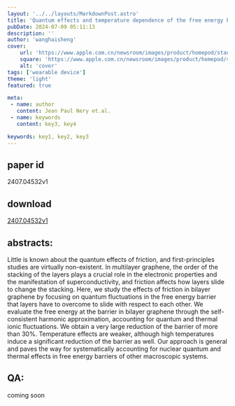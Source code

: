 ```yaml
---
layout: '../../layouts/MarkdownPost.astro'
title: 'Quantum effects and temperature dependence of the free energy barrier and shear frequency in bilayer graphene'
pubDate: 2024-07-09 05:11:13
description: ''
author: 'wanghaisheng'
cover:
    url: 'https://www.apple.com.cn/newsroom/images/product/homepod/standard/Apple-HomePod-hero-230118_big.jpg.large_2x.jpg'
    square: 'https://www.apple.com.cn/newsroom/images/product/homepod/standard/Apple-HomePod-hero-230118_big.jpg.large_2x.jpg'
    alt: 'cover'
tags: ['wearable device'] 
theme: 'light'
featured: true

meta:
 - name: author
   content: Jean Paul Nery et.al.
 - name: keywords
   content: key3, key4

keywords: key1, key2, key3
---
```


## paper id
2407.04532v1
## download
[2407.04532v1](http://arxiv.org/abs/2407.04532v1)
## abstracts:
Little is known about the quantum effects of friction, and first-principles studies are virtually non-existent. In multilayer graphene, the order of the stacking of the layers plays a crucial role in the electronic properties and the manifestation of superconductivity, and friction affects how layers slide to change the stacking. Here, we study the effects of friction in bilayer graphene by focusing on quantum fluctuations in the free energy barrier that layers have to overcome to slide with respect to each other. We evaluate the free energy at the barrier in bilayer graphene through the self-consistent harmonic approximation, accounting for quantum and thermal ionic fluctuations. We obtain a very large reduction of the barrier of more than 30%. Temperature effects are weaker, although high temperatures induce a significant reduction of the barrier as well. Our approach is general and paves the way for systematically accounting for nuclear quantum and thermal effects in free energy barriers of other macroscopic systems.
## QA:
coming soon
